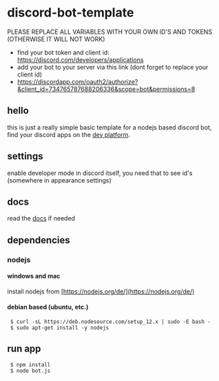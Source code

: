# discord-bot-template
PLEASE REPLACE ALL VARIABLES WITH YOUR OWN ID'S AND TOKENS (OTHERWISE IT WILL NOT WORK)

* find your bot token and client id: https://discord.com/developers/applications
* add your bot to your server via this link (dont forget to replace your client id)
* https://discordapp.com/oauth2/authorize?&client_id=734765787688206336&scope=bot&permissions=8
     
## hello
this is just a really simple basic template for a nodejs based discord bot, find your discord apps on the [dev platform](https://discord.com/developers/applications/).

## settings
enable developer mode in discord itself, you need that to see id's (somewhere in appearance settings)

## docs
read the [docs](https://discord.com/developers/docs/intro) if needed

## dependencies

### nodejs

#### windows and mac
install nodejs from [https://nodejs.org/de/](https://nodejs.org/de/)

#### debian based (ubuntu, etc.)
     $ curl -sL https://deb.nodesource.com/setup_12.x | sudo -E bash -
     $ sudo apt-get install -y nodejs
  
## run app
     $ npm install
     $ node bot.js
